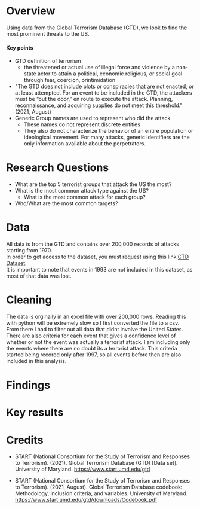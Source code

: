 # Overview

Using data from the Global Terrorism Database (GTD), we look to find the most prominent threats to the US.
<br>

#### Key points

- GTD definition of terrorism
  - the threatened or actual use of illegal force and violence by a non-state actor to attain a political, economic religious, or social goal through fear, coercion, orintimidation
- "The GTD does not include plots or conspiracies that are not enacted, or at least attempted. For an
  event to be included in the GTD, the attackers must be “out the door,” en route to execute the attack.
  Planning, reconnaissance, and acquiring supplies do not meet this threshold." (2021, August)
- Generic Group names are used to represent who did the attack
  - These names do not represent discrete entities
  - They also do not characterize the behavior
    of an entire population or ideological movement. For many attacks, generic identifiers are the
    only information available about the perpetrators.

# Research Questions

- What are the top 5 terrorist groups that attack the US the most?
- What is the most common attack type against the US?
  - What is the most common attack for each group?
- Who/What are the most common targets?

# Data

All data is from the GTD and contains over 200,000 records of attacks starting from 1970. <br>
In order to get access to the dataset, you must request using this link [GTD Dataset](https://www.start.umd.edu/gtd/contact/download).<br>
It is important to note that events in 1993 are not included in this dataset, as most of that data was lost.

# Cleaning

The data is orginally in an excel file with over 200,000 rows. Reading this with python will be extremely slow so I first converted the file to a csv. <br>
From there I had to filter out all data that didnt involve the United States. <br>
There are also criteria for each event that gives a confidence level of whether or not the event was actually a terrorist attack. I am including only the events where there are no doubt its a terrorist attack. This criteria started being recored only after 1997, so all events before then are also included in this analysis.

# Findings

# Key results

# Credits

- START (National Consortium for the Study of Terrorism and Responses to Terrorism). (2021). Global
  Terrorism Database (GTD) [Data set]. University of Maryland. https://www.start.umd.edu/gtd

- START (National Consortium for the Study of Terrorism and Responses to Terrorism). (2021, August).
  Global Terrorism Database codebook: Methodology, inclusion criteria, and variables. University of
  Maryland. https://www.start.umd.edu/gtd/downloads/Codebook.pdf
